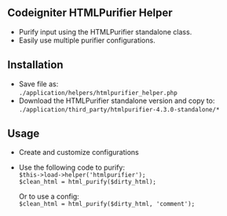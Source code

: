 Codeigniter HTMLPurifier Helper
-------------------------------
 - Purify input using the HTMLPurifier standalone class.
 - Easily use multiple purifier configurations.

Installation
------------
 - Save file as:  
   `./application/helpers/htmlpurifier_helper.php`
 - Download the HTMLPurifier standalone version and copy to:  
   `./application/third_party/htmlpurifier-4.3.0-standalone/*`

Usage
-----
 - Create and customize configurations
 - Use the following code to purify:  
   `$this->load->helper('htmlpurifier');`  
   `$clean_html = html_purify($dirty_html);`
   
   Or to use a config:  
   `$clean_html = html_purify($dirty_html, 'comment');`